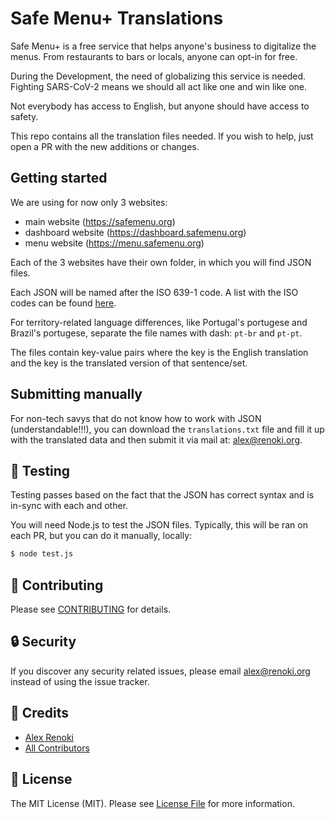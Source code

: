 Safe Menu+ Translations
=======================

Safe Menu+ is a free service that helps anyone's business to digitalize the menus. From restaurants to bars or locals, anyone can opt-in for free.

During the Development, the need of globalizing this service is needed. Fighting SARS-CoV-2 means we should all act like one and win like one.

Not everybody has access to English, but anyone should have access to safety.

This repo contains all the translation files needed. If you wish to help, just open a PR with the new additions or changes.

## Getting started

We are using for now only 3 websites:
- main website (https://safemenu.org)
- dashboard website (https://dashboard.safemenu.org)
- menu website (https://menu.safemenu.org)

Each of the 3 websites have their own folder, in which you will find JSON files.

Each JSON will be named after the ISO 639-1 code. A list with the ISO codes can be found [here](https://www.loc.gov/standards/iso639-2/php/code_list.php).

For territory-related language differences, like Portugal's portugese and Brazil's portugese, separate the file names with dash: `pt-br` and `pt-pt`.

The files contain key-value pairs where the key is the English translation and the key is the translated version of that sentence/set.

## Submitting manually

For non-tech savys that do not know how to work with JSON (understandable!!!), you can download the `translations.txt` file and fill it up with the translated
data and then submit it via mail at: alex@renoki.org.

## 🐛 Testing

Testing passes based on the fact that the JSON has correct syntax and is in-sync with each and other.

You will need Node.js to test the JSON files. Typically, this will be ran on each PR, but you can do it manually, locally:

``` bash
$ node test.js
```

## 🤝 Contributing

Please see [CONTRIBUTING](CONTRIBUTING.md) for details.

## 🔒  Security

If you discover any security related issues, please email alex@renoki.org instead of using the issue tracker.

## 🎉 Credits

- [Alex Renoki](https://github.com/rennokki)
- [All Contributors](../../contributors)

## 📄 License

The MIT License (MIT). Please see [License File](LICENSE) for more information.
